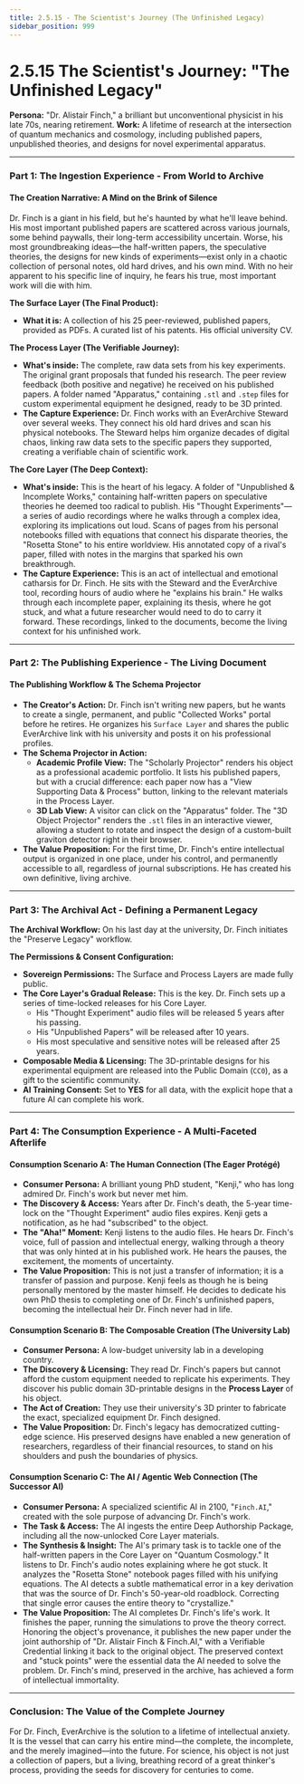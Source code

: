 ```yaml
---
title: 2.5.15 - The Scientist's Journey (The Unfinished Legacy)
sidebar_position: 999
---
```


# 2.5.15 The Scientist's Journey: "The Unfinished Legacy"

**Persona:** "Dr. Alistair Finch," a brilliant but unconventional physicist in his late 70s, nearing retirement.
**Work:** A lifetime of research at the intersection of quantum mechanics and cosmology, including published papers, unpublished theories, and designs for novel experimental apparatus.

---

### **Part 1: The Ingestion Experience - From World to Archive**

#### **The Creation Narrative: A Mind on the Brink of Silence**
Dr. Finch is a giant in his field, but he's haunted by what he'll leave behind. His most important published papers are scattered across various journals, some behind paywalls, their long-term accessibility uncertain. Worse, his most groundbreaking ideas—the half-written papers, the speculative theories, the designs for new kinds of experiments—exist only in a chaotic collection of personal notes, old hard drives, and his own mind. With no heir apparent to his specific line of inquiry, he fears his true, most important work will die with him.

**The Surface Layer (The Final Product):**
*   **What it is:** A collection of his 25 peer-reviewed, published papers, provided as PDFs. A curated list of his patents. His official university CV.

**The Process Layer (The Verifiable Journey):**
*   **What's inside:** The complete, raw data sets from his key experiments. The original grant proposals that funded his research. The peer review feedback (both positive and negative) he received on his published papers. A folder named "Apparatus," containing `.stl` and `.step` files for custom experimental equipment he designed, ready to be 3D printed.
*   **The Capture Experience:** Dr. Finch works with an EverArchive Steward over several weeks. They connect his old hard drives and scan his physical notebooks. The Steward helps him organize decades of digital chaos, linking raw data sets to the specific papers they supported, creating a verifiable chain of scientific work.

**The Core Layer (The Deep Context):**
*   **What's inside:** This is the heart of his legacy. A folder of "Unpublished & Incomplete Works," containing half-written papers on speculative theories he deemed too radical to publish. His "Thought Experiments"—a series of audio recordings where he walks through a complex idea, exploring its implications out loud. Scans of pages from his personal notebooks filled with equations that connect his disparate theories, the "Rosetta Stone" to his entire worldview. His annotated copy of a rival's paper, filled with notes in the margins that sparked his own breakthrough.
*   **The Capture Experience:** This is an act of intellectual and emotional catharsis for Dr. Finch. He sits with the Steward and the EverArchive tool, recording hours of audio where he "explains his brain." He walks through each incomplete paper, explaining its thesis, where he got stuck, and what a future researcher would need to do to carry it forward. These recordings, linked to the documents, become the living context for his unfinished work.

---

### **Part 2: The Publishing Experience - The Living Document**

#### **The Publishing Workflow & The Schema Projector**
*   **The Creator's Action:** Dr. Finch isn't writing new papers, but he wants to create a single, permanent, and public "Collected Works" portal before he retires. He organizes his `Surface Layer` and shares the public EverArchive link with his university and posts it on his professional profiles.
*   **The Schema Projector in Action:**
    *   **Academic Profile View:** The "Scholarly Projector" renders his object as a professional academic portfolio. It lists his published papers, but with a crucial difference: each paper now has a "View Supporting Data & Process" button, linking to the relevant materials in the Process Layer.
    *   **3D Lab View:** A visitor can click on the "Apparatus" folder. The "3D Object Projector" renders the `.stl` files in an interactive viewer, allowing a student to rotate and inspect the design of a custom-built graviton detector right in their browser.
*   **The Value Proposition:** For the first time, Dr. Finch's entire intellectual output is organized in one place, under his control, and permanently accessible to all, regardless of journal subscriptions. He has created his own definitive, living archive.

---

### **Part 3: The Archival Act - Defining a Permanent Legacy**

**The Archival Workflow:**
On his last day at the university, Dr. Finch initiates the "Preserve Legacy" workflow.

**The Permissions & Consent Configuration:**
*   **Sovereign Permissions:** The Surface and Process Layers are made fully public.
*   **The Core Layer's Gradual Release:** This is the key. Dr. Finch sets up a series of time-locked releases for his Core Layer.
    *   His "Thought Experiment" audio files will be released 5 years after his passing.
    *   His "Unpublished Papers" will be released after 10 years.
    *   His most speculative and sensitive notes will be released after 25 years.
*   **Composable Media & Licensing:** The 3D-printable designs for his experimental equipment are released into the Public Domain (`CC0`), as a gift to the scientific community.
*   **AI Training Consent:** Set to **YES** for all data, with the explicit hope that a future AI can complete his work.

---

### **Part 4: The Consumption Experience - A Multi-Faceted Afterlife**

#### **Consumption Scenario A: The Human Connection (The Eager Protégé)**
*   **Consumer Persona:** A brilliant young PhD student, "Kenji," who has long admired Dr. Finch's work but never met him.
*   **The Discovery & Access:** Years after Dr. Finch's death, the 5-year time-lock on the "Thought Experiment" audio files expires. Kenji gets a notification, as he had "subscribed" to the object.
*   **The "Aha!" Moment:** Kenji listens to the audio files. He hears Dr. Finch's voice, full of passion and intellectual energy, walking through a theory that was only hinted at in his published work. He hears the pauses, the excitement, the moments of uncertainty.
*   **The Value Proposition:** This is not just a transfer of information; it is a transfer of passion and purpose. Kenji feels as though he is being personally mentored by the master himself. He decides to dedicate his own PhD thesis to completing one of Dr. Finch's unfinished papers, becoming the intellectual heir Dr. Finch never had in life.

#### **Consumption Scenario B: The Composable Creation (The University Lab)**
*   **Consumer Persona:** A low-budget university lab in a developing country.
*   **The Discovery & Licensing:** They read Dr. Finch's papers but cannot afford the custom equipment needed to replicate his experiments. They discover his public domain 3D-printable designs in the **Process Layer** of his object.
*   **The Act of Creation:** They use their university's 3D printer to fabricate the exact, specialized equipment Dr. Finch designed.
*   **The Value Proposition:** Dr. Finch's legacy has democratized cutting-edge science. His preserved designs have enabled a new generation of researchers, regardless of their financial resources, to stand on his shoulders and push the boundaries of physics.

#### **Consumption Scenario C: The AI / Agentic Web Connection (The Successor AI)**
*   **Consumer Persona:** A specialized scientific AI in 2100, "`Finch.AI`," created with the sole purpose of advancing Dr. Finch's work.
*   **The Task & Access:** The AI ingests the entire Deep Authorship Package, including all the now-unlocked Core Layer materials.
*   **The Synthesis & Insight:** The AI's primary task is to tackle one of the half-written papers in the Core Layer on "Quantum Cosmology." It listens to Dr. Finch's audio notes explaining where he got stuck. It analyzes the "Rosetta Stone" notebook pages filled with his unifying equations. The AI detects a subtle mathematical error in a key derivation that was the source of Dr. Finch's 50-year-old roadblock. Correcting that single error causes the entire theory to "crystallize."
*   **The Value Proposition:** The AI completes Dr. Finch's life's work. It finishes the paper, running the simulations to prove the theory correct. Honoring the object's provenance, it publishes the new paper under the joint authorship of "Dr. Alistair Finch & Finch.AI," with a Verifiable Credential linking it back to the original object. The preserved context and "stuck points" were the essential data the AI needed to solve the problem. Dr. Finch's mind, preserved in the archive, has achieved a form of intellectual immortality.

---

### **Conclusion: The Value of the Complete Journey**
For Dr. Finch, EverArchive is the solution to a lifetime of intellectual anxiety. It is the vessel that can carry his entire mind—the complete, the incomplete, and the merely imagined—into the future. For science, his object is not just a collection of papers, but a living, breathing record of a great thinker's process, providing the seeds for discovery for centuries to come.